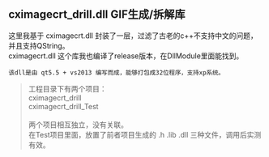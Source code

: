 ## cximagecrt_drill.dll GIF生成/拆解库

这里我基于 cximagecrt.dll 封装了一层，过滤了古老的c++不支持中文的问题，并且支持QString。<br/>
cximagecrt.dll 这个库我也编译了release版本，在DllModule里面能找到。

	该dll是由 qt5.5 + vs2013 编写而成，能够打包成32位程序，支持xp系统。

>工程目录下有两个项目：<br/>
>cximagecrt_drill <br/>
>cximagecrt_drill_Test <br/>
><br/>
>两个项目相互独立，没有关联。<br/>
>在Test项目里面，放置了前者项目生成的 .h .lib .dll 三种文件，调用后实测有效。
